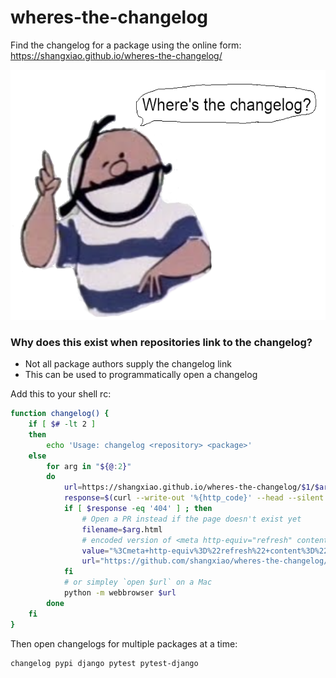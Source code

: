 # wheres-the-changelog

Find the changelog for a package using the online form: https://shangxiao.github.io/wheres-the-changelog/

<p align="center"><img src="./wheres-the-changelog.png"  alt="where's the cheese?" height="400" /></p>

### Why does this exist when repositories link to the changelog?

 - Not all package authors supply the changelog link
 - This can be used to programmatically open a changelog


Add this to your shell rc:

```sh
function changelog() {
    if [ $# -lt 2 ]
    then
        echo 'Usage: changelog <repository> <package>'
    else
        for arg in "${@:2}"
        do
            url=https://shangxiao.github.io/wheres-the-changelog/$1/$arg
            response=$(curl --write-out '%{http_code}' --head --silent --output /dev/null $url)
            if [ $response -eq '404' ] ; then
                # Open a PR instead if the page doesn't exist yet
                filename=$arg.html
                # encoded version of <meta http-equiv="refresh" content="0;URL='???'" />
                value="%3Cmeta+http-equiv%3D%22refresh%22+content%3D%220%3BURL%3D%27%3F%3F%3F%27%22+%2F%3E"
                url="https://github.com/shangxiao/wheres-the-changelog/new/main/$1?filename=$filename&value=$value"
            fi
            # or simpley `open $url` on a Mac
            python -m webbrowser $url
        done
    fi
}
```

Then open changelogs for multiple packages at a time:

```sh
changelog pypi django pytest pytest-django
```

